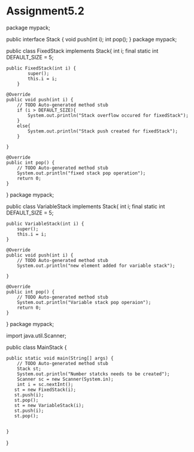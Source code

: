 # Assignment5.2
package mypack;

public interface Stack {
	void push(int i);
     int pop();
}
package mypack;

public class FixedStack  implements Stack{
	      int i;
          final static int DEFAULT_SIZE = 5; 
    
	public FixedStack(int i) {
			super();
			this.i = i;
		}

	@Override
	public void push(int i) {
		// TODO Auto-generated method stub
		if (i > DEFAULT_SIZE){
			System.out.println("Stack overflow occured for fixedStack");			
		}	
		else{
			System.out.println("Stack push created for fixedStack");
		}
				
	}

	@Override
	public int pop() {
		// TODO Auto-generated method stub
		System.out.println("fixed stack pop operation");
		return 0;
	}

}
package mypack;

public class VariableStack implements Stack{
	int i;
	final static int DEFAULT_SIZE = 5; 

	public VariableStack(int i) {
		super();
		this.i = i;
	}

	@Override
	public void push(int i) {
		// TODO Auto-generated method stub
		System.out.println("new element added for variable stack");	
		
	}

	@Override
	public int pop() {
		// TODO Auto-generated method stub
		System.out.println("Variable stack pop operaion");	
		return 0;
	}
	

}
package mypack;

import java.util.Scanner;

public class MainStack {
      
	public static void main(String[] args) {
		// TODO Auto-generated method stub
		Stack st;
		System.out.println("Number statcks needs to be created");
		Scanner sc = new Scanner(System.in);
		int i = sc.nextInt();				       
       st = new FixedStack(i);
       st.push(i);
       st.pop();
       st = new VariableStack(i);
       st.push(i);
       st.pop();    
       
       
	}

}
